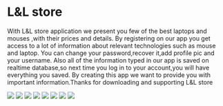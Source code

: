 # L&L store
With L&L store application we present you few of the best laptops and mouses ,with their prices and details.
By registering on our app you get access to a lot of information about relevant technologies such as mouse and laptop.
You can change your password,recover it,add profile pic and your username.
Also all of the information typed in our app is saved on realtime database,so next time you log in to your account,you will have everything you saved.
By creating this app we want to provide you with important information.Thanks for downloading and supporting L&L store

![](<./app/src/main/res/drawable/271779765_935373897343725_4483117821740815403_n.png>)
![](<./app/src/main/res/drawable/271789057_998137507721532_3480809809226003048_n.png>)
![](<./app/src/main/res/drawable/271853412_1123273318420739_4424135582204820603_n.png>)
![](<./app/src/main/res/drawable/271910940_952870908679802_8930072993678055905_n.png>)
![](<./app/src/main/res/drawable/271919848_683667502626743_5325099400143455920_n.png>)
![](<./app/src/main/res/drawable/271949792_305746614842746_7001130528159325194_n.png>)
![](<./app/src/main/res/drawable/272083540_1344963845929576_1382591552744484526_n.png>)
![](<./app/src/main/res/drawable/271949792_305746614842746_7001130528159325194_n.png>)



